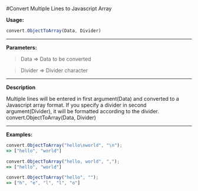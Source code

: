 #Convert Multiple Lines to Javascript Array

**Usage:**
```javascript
convert.ObjectToArray(Data, Divider)
```
----------


**Parameters:**
> Data => Data to be converted

> Divider => Divider character


----------


**Description**

 Multiple lines will be entered in first argument(Data) and converted to a Javascript array format. 
If you specify a divider in second argument(Divider), it will be formatted according to the divider.
convert.ObjectToArray(Data, Divider)

----------

**Examples:**

```javascript
convert.ObjectToArray("hello\nworld", "\n");
=> ["hello", "world"] 

convert.ObjectToArray("hello, world", ",");
=> ["hello", "world"] 

convert.ObjectToArray("hello", "");
=> ["h", "e", "l", "l", "o"] 
```
